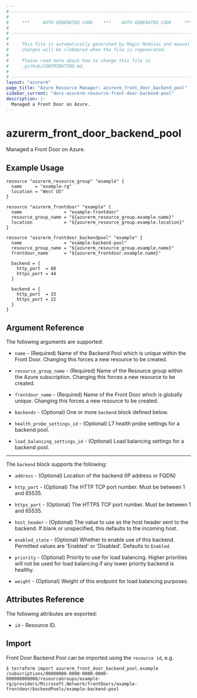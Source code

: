 ```yaml
---
# ----------------------------------------------------------------------------
#
#     ***     AUTO GENERATED CODE    ***    AUTO GENERATED CODE     ***
#
# ----------------------------------------------------------------------------
#
#     This file is automatically generated by Magic Modules and manual
#     changes will be clobbered when the file is regenerated.
#
#     Please read more about how to change this file in
#     .github/CONTRIBUTING.md.
#
# ----------------------------------------------------------------------------
layout: "azurerm"
page_title: "Azure Resource Manager: azurerm_front_door_backend_pool"
sidebar_current: "docs-azurerm-resource-front-door-backend-pool"
description: |-
  Managed a Front Door on Azure.
---
```


# azurerm_front_door_backend_pool

Managed a Front Door on Azure.


## Example Usage

```hcl
resource "azurerm_resource_group" "example" {
  name     = "example-rg"
  location = "West US"
}

resource "azurerm_frontdoor" "example" {
  name                = "example-frontdoor"
  resource_group_name = "${azurerm_resource_group.example.name}"
  location            = "${azurerm_resource_group.example.location}"
}

resource "azurerm_frontdoor_backendpool" "example" {
  name                = "example-backend-pool"
  resource_group_name = "${azurerm_resource_group.example.name}"
  frontdoor_name      = "${azurerm_frontdoor.example.name}"

  backend = {
    http_port  = 88
    https_port = 44
  }

  backend = {
    http_port  = 33
    https_port = 22
  }
}
```

## Argument Reference

The following arguments are supported:

* `name` - (Required) Name of the Backend Pool which is unique within the Front Door. Changing this forces a new resource to be created.

* `resource_group_name` - (Required) Name of the Resource group within the Azure subscription. Changing this forces a new resource to be created.

* `frontdoor_name` - (Required) Name of the Front Door which is globally unique. Changing this forces a new resource to be created.

* `backends` - (Optional) One or more `backend` block defined below.

* `health_probe_settings_id` - (Optional) L7 health probe settings for a backend pool.

* `load_balancing_settings_id` - (Optional) Load balancing settings for a backend pool.

---

The `backend` block supports the following:

* `address` - (Optional) Location of the backend (IP address or FQDN)

* `http_port` - (Optional) The HTTP TCP port number. Must be between 1 and 65535.

* `https_port` - (Optional) The HTTPS TCP port number. Must be between 1 and 65535.

* `host_header` - (Optional) The value to use as the host header sent to the backend. If blank or unspecified, this defaults to the incoming host.

* `enabled_state` - (Optional) Whether to enable use of this backend. Permitted values are 'Enabled' or 'Disabled'. Defaults to `Enabled`.

* `priority` - (Optional) Priority to use for load balancing. Higher priorities will not be used for load balancing if any lower priority backend is healthy.

* `weight` - (Optional) Weight of this endpoint for load balancing purposes.

## Attributes Reference

The following attributes are exported:

* `id` - Resource ID.


## Import

Front Door Backend Pool can be imported using the `resource id`, e.g.

```shell
$ terraform import azurerm_front_door_backend_pool.example /subscriptions/00000000-0000-0000-0000-000000000000/resourceGroups/example-rg/providers/Microsoft.Network/frontDoors/example-frontdoor/backendPools/example-backend-pool
```
